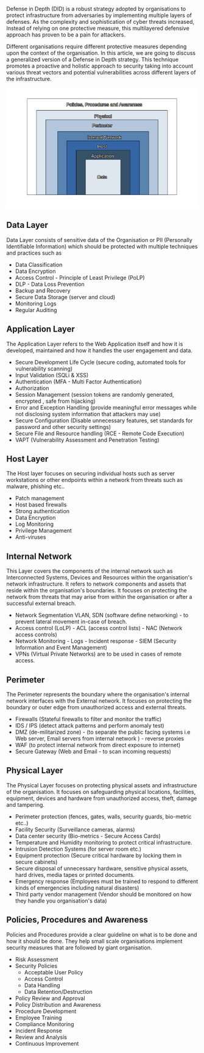 Defense in Depth (DID) is a robust strategy adopted by organisations to protect infrastructure from adversaries by implementing multiple layers of defenses. As the complexity and sophistication of cyber threats increased, Instead of relying on one protective measure, this multilayered defensive approach has proven to be a pain for attackers.

Different organisations require different protective measures depending upon the context of the organisation. In this article, we are going to discuss a generalized version of a Defense in Depth strategy. This technique promotes a proactive and holistic approach to security taking into account various threat vectors and potential vulnerabilities across different layers of the infrastructure.

![Defense In Depth](https://github.com/prakshitvjain/DefenseInDepth/blob/main/DefenseInDepth.png)
## Data Layer
Data Layer consists of sensitive data of the Organisation or PII (Personally Identifiable Information) which should be protected with multiple techniques and practices such as

- Data Classification
- Data Encryption
- Access Control - Principle of Least Privilege (PoLP)
- DLP - Data Loss Prevention
- Backup and Recovery
- Secure Data Storage (server and cloud)
- Monitoring Logs
- Regular Auditing

## Application Layer
The Application Layer refers to the Web Application itself and how it is developed, maintained and how it handles the user engagement and data.

- Secure Development Life Cycle (secure coding, automated tools for vulnerability scanning)
- Input Validation (SQLi & XSS)
- Authentication (MFA - Multi Factor Authentication)
- Authorization
- Session Management (session tokens are randomly generated, encrypted , safe from hijacking)
- Error and Exception Handling (provide meaningful error messages while not disclosing system information that attackers may use)
- Secure Configuration (Disable unnecessary features, set standards for password and other security settings)
- Secure File and Resource handling (RCE - Remote Code Execution)
- VAPT (Vulnerability Assessment and Penetration Testing)

## Host Layer
The Host layer focuses on securing individual hosts such as server workstations or other endpoints within a network from threats such as malware, phishing etc..

- Patch management
- Host based firewalls
- Strong authentication
- Data Encryption
- Log Monitoring
- Privilege Management
- Anti-viruses

## Internal Network
This Layer covers the components of the internal network such as Interconnected Systems, Devices and Resources within the organisation's network infrastructure. 
It refers to network components and assets that reside within the organisation's boundaries.
It focuses on protecting the network from threats that may arise from within the organisation or after a successful external breach.

- Network Segmentation VLAN, SDN (software define networking) - to prevent lateral movement in-case of breach.
- Access control (LoLP) - ACL (access control lists) - NAC (Network access controls)
- Network Monitoring - Logs - Incident response - SIEM (Security Information and Event Management)
- VPNs (Virtual Private Networks) are to be used in cases of remote access.

## Perimeter
The Perimeter represents the boundary where the organisation's internal network interfaces with the External network. It focuses on protecting the boundary or outer edge from unauthorized access and external threats.

- Firewalls (Stateful firewalls to filter and monitor the traffic)
- IDS / IPS (detect attack patterns and perform anomaly test)
- DMZ (de-militarized zone) - (to separate the public facing systems i.e Web server, Email servers from internal network ) - reverse proxies 
- WAF (to protect internal network from direct exposure to internet) 
- Secure Gateway (Web and Email - to scan incoming requests)

## Physical Layer
The Physical Layer focuses on protecting physical assets and infrastructure of the organisation. It focuses on safeguarding physical locations, facilities, equipment, devices and hardware from unauthorized access, theft, damage and tampering.

- Perimeter protection (fences, gates, walls, security guards, bio-metric etc..)
- Facility Security (Surveillance cameras, alarms)
- Data center security (Bio-metrics - Secure Access Cards)
- Temperature and Humidity monitoring to protect critical infrastructure.
- Intrusion Detection Systems (for server room etc.)
- Equipment protection (Secure critical hardware by locking them in secure cabinets)
- Secure disposal of unnecessary hardware, sensitive physical assets, hard drives, media tapes or printed documents.
- Emergency response (Employees must be trained to respond to different kinds of emergencies including natural disasters)
- Third party vendor management (Vendor should be monitored on how they handle you organisation's data) 

## Policies, Procedures and Awareness
Policies and Procedures provide a clear guideline on what is to be done and how it should be done. They help small scale organisations implement security measures that are followed by giant organisation.

- Risk Assessment
- Security Policies
     - Acceptable User Policy
     - Access Control
     - Data Handling
     - Data Retention/Destruction
- Policy Review and Approval
- Policy Distribution and Awareness
- Procedure Development
- Employee Training
- Compliance Monitoring
- Incident Response
- Review and Analysis
- Continuous Improvement
